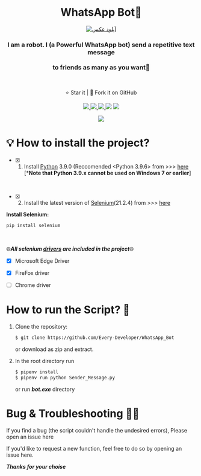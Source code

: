 

<h1 align="center">WhatsApp Bot🤖</h1>
<p align="center">
<a href="https://uupload.ir/" target="_blank"><img src="https://s4.uupload.ir/files/07c91600-48ed-11eb-801e-eba02d5c454d2_xx0w.png" border="0" alt="آپلود عکس" /></a>
  <h3 align='center'>I am a robot. I (a Powerful WhatsApp bot) send a repetitive text message <br><br> to friends as many as you want🥳</h3><br>
</p>
  <p align="center">⭐️ Star it | 🔱 Fork it on GitHub </p>
  <p align="center">
    <a href="https://github.com/Every-Developer/WhatsApp_Bot/blob/Main/LICENSE">
      <img src="https://img.shields.io/badge/license-MIT License-lightskyblue.svg" />
    </a>
    <a href="https://selenium-python.readthedocs.io/">
      <img src="https://img.shields.io/badge/built%20with-Selenium-crimson" />
    </a>
    <a href="https://www.python.org/">
    	<img src="https://img.shields.io/badge/Language-Python-turquoise" />
    </a>
      <img src='https://img.shields.io/badge/1-Stars-goldenrod'>
  <img src='https://img.shields.io/badge/0-Forks-brightgreen'>
  </p>
<p align='center'><a href='https://github.com/Every-Developer'><img  src='https://img.shields.io/badge/Coded%20By-Mohammadreza.D-plum'></a></p>


# 💡 How to install the project?

- [x] 1. Install [Python](https://www.python.org) 3.9.0 (Reccomended <Python 3.9.6> from >>>
[here](https://www.python.org/downloads/)<br>[***Note that Python 3.9.x cannot be used on Windows 7 or earlier**]
<br>

- [x] 2. Install the latest version of [Selenium](https://selenium-python.readthedocs.io/)(21.2.4) from >>> [here](https://selenium-python.readthedocs.io/installation.html)

**Install Selenium:**
```bash
pip install selenium
```
<br>

🌐***All selenium [drivers](https://selenium-python.readthedocs.io/installation.html#drivers) are included in the project***🌐

- [x] Microsoft Edge Driver
- [x] FireFox driver
- [ ] Chrome driver


# How to run the Script? 🤔

1. Clone the repository:

   ```bash
   $ git clone https://github.com/Every-Developer/WhatsApp_Bot
   ```

   or download as zip and extract.

1. In the root directory run

   ```bash
   $ pipenv install
   $ pipenv run python Sender_Message.py
   ```
   
   or run ***bot.exe*** directory

# Bug & Troubleshooting 👨‍💻

If you find a bug (the script couldn't handle the undesired errors), Please open an issue here

If you'd like to request a new function, feel free to do so by opening an issue here.

***Thanks for your choise***

